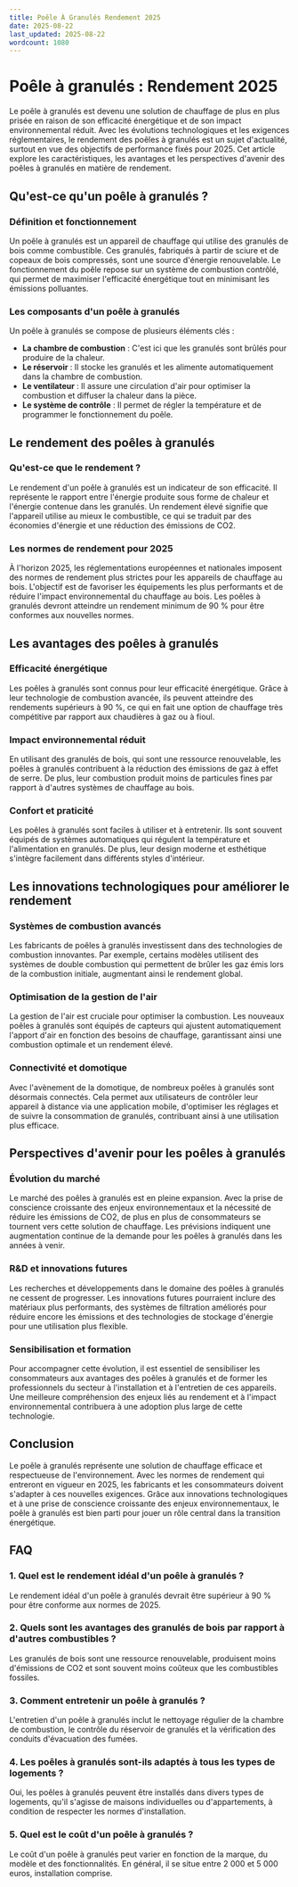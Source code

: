 ```yaml
---
title: Poêle À Granulés Rendement 2025
date: 2025-08-22
last_updated: 2025-08-22
wordcount: 1080
---
```


# Poêle à granulés : Rendement 2025

Le poêle à granulés est devenu une solution de chauffage de plus en plus prisée en raison de son efficacité énergétique et de son impact environnemental réduit. Avec les évolutions technologiques et les exigences réglementaires, le rendement des poêles à granulés est un sujet d'actualité, surtout en vue des objectifs de performance fixés pour 2025. Cet article explore les caractéristiques, les avantages et les perspectives d'avenir des poêles à granulés en matière de rendement.

## Qu'est-ce qu'un poêle à granulés ?

### Définition et fonctionnement

Un poêle à granulés est un appareil de chauffage qui utilise des granulés de bois comme combustible. Ces granulés, fabriqués à partir de sciure et de copeaux de bois compressés, sont une source d'énergie renouvelable. Le fonctionnement du poêle repose sur un système de combustion contrôlé, qui permet de maximiser l'efficacité énergétique tout en minimisant les émissions polluantes.

### Les composants d'un poêle à granulés

Un poêle à granulés se compose de plusieurs éléments clés :

- **La chambre de combustion** : C'est ici que les granulés sont brûlés pour produire de la chaleur.
- **Le réservoir** : Il stocke les granulés et les alimente automatiquement dans la chambre de combustion.
- **Le ventilateur** : Il assure une circulation d'air pour optimiser la combustion et diffuser la chaleur dans la pièce.
- **Le système de contrôle** : Il permet de régler la température et de programmer le fonctionnement du poêle.

## Le rendement des poêles à granulés

### Qu'est-ce que le rendement ?

Le rendement d'un poêle à granulés est un indicateur de son efficacité. Il représente le rapport entre l'énergie produite sous forme de chaleur et l'énergie contenue dans les granulés. Un rendement élevé signifie que l'appareil utilise au mieux le combustible, ce qui se traduit par des économies d'énergie et une réduction des émissions de CO2.

### Les normes de rendement pour 2025

À l'horizon 2025, les réglementations européennes et nationales imposent des normes de rendement plus strictes pour les appareils de chauffage au bois. L'objectif est de favoriser les équipements les plus performants et de réduire l'impact environnemental du chauffage au bois. Les poêles à granulés devront atteindre un rendement minimum de 90 % pour être conformes aux nouvelles normes.

## Les avantages des poêles à granulés

### Efficacité énergétique

Les poêles à granulés sont connus pour leur efficacité énergétique. Grâce à leur technologie de combustion avancée, ils peuvent atteindre des rendements supérieurs à 90 %, ce qui en fait une option de chauffage très compétitive par rapport aux chaudières à gaz ou à fioul.

### Impact environnemental réduit

En utilisant des granulés de bois, qui sont une ressource renouvelable, les poêles à granulés contribuent à la réduction des émissions de gaz à effet de serre. De plus, leur combustion produit moins de particules fines par rapport à d'autres systèmes de chauffage au bois.

### Confort et praticité

Les poêles à granulés sont faciles à utiliser et à entretenir. Ils sont souvent équipés de systèmes automatiques qui régulent la température et l'alimentation en granulés. De plus, leur design moderne et esthétique s'intègre facilement dans différents styles d'intérieur.

## Les innovations technologiques pour améliorer le rendement

### Systèmes de combustion avancés

Les fabricants de poêles à granulés investissent dans des technologies de combustion innovantes. Par exemple, certains modèles utilisent des systèmes de double combustion qui permettent de brûler les gaz émis lors de la combustion initiale, augmentant ainsi le rendement global.

### Optimisation de la gestion de l'air

La gestion de l'air est cruciale pour optimiser la combustion. Les nouveaux poêles à granulés sont équipés de capteurs qui ajustent automatiquement l'apport d'air en fonction des besoins de chauffage, garantissant ainsi une combustion optimale et un rendement élevé.

### Connectivité et domotique

Avec l'avènement de la domotique, de nombreux poêles à granulés sont désormais connectés. Cela permet aux utilisateurs de contrôler leur appareil à distance via une application mobile, d'optimiser les réglages et de suivre la consommation de granulés, contribuant ainsi à une utilisation plus efficace.

## Perspectives d'avenir pour les poêles à granulés

### Évolution du marché

Le marché des poêles à granulés est en pleine expansion. Avec la prise de conscience croissante des enjeux environnementaux et la nécessité de réduire les émissions de CO2, de plus en plus de consommateurs se tournent vers cette solution de chauffage. Les prévisions indiquent une augmentation continue de la demande pour les poêles à granulés dans les années à venir.

### R&D et innovations futures

Les recherches et développements dans le domaine des poêles à granulés ne cessent de progresser. Les innovations futures pourraient inclure des matériaux plus performants, des systèmes de filtration améliorés pour réduire encore les émissions et des technologies de stockage d'énergie pour une utilisation plus flexible.

### Sensibilisation et formation

Pour accompagner cette évolution, il est essentiel de sensibiliser les consommateurs aux avantages des poêles à granulés et de former les professionnels du secteur à l'installation et à l'entretien de ces appareils. Une meilleure compréhension des enjeux liés au rendement et à l'impact environnemental contribuera à une adoption plus large de cette technologie.

## Conclusion

Le poêle à granulés représente une solution de chauffage efficace et respectueuse de l'environnement. Avec les normes de rendement qui entreront en vigueur en 2025, les fabricants et les consommateurs doivent s'adapter à ces nouvelles exigences. Grâce aux innovations technologiques et à une prise de conscience croissante des enjeux environnementaux, le poêle à granulés est bien parti pour jouer un rôle central dans la transition énergétique.

## FAQ

### 1. Quel est le rendement idéal d'un poêle à granulés ?

Le rendement idéal d'un poêle à granulés devrait être supérieur à 90 % pour être conforme aux normes de 2025.

### 2. Quels sont les avantages des granulés de bois par rapport à d'autres combustibles ?

Les granulés de bois sont une ressource renouvelable, produisent moins d'émissions de CO2 et sont souvent moins coûteux que les combustibles fossiles.

### 3. Comment entretenir un poêle à granulés ?

L'entretien d'un poêle à granulés inclut le nettoyage régulier de la chambre de combustion, le contrôle du réservoir de granulés et la vérification des conduits d'évacuation des fumées.

### 4. Les poêles à granulés sont-ils adaptés à tous les types de logements ?

Oui, les poêles à granulés peuvent être installés dans divers types de logements, qu'il s'agisse de maisons individuelles ou d'appartements, à condition de respecter les normes d'installation.

### 5. Quel est le coût d'un poêle à granulés ?

Le coût d'un poêle à granulés peut varier en fonction de la marque, du modèle et des fonctionnalités. En général, il se situe entre 2 000 et 5 000 euros, installation comprise.